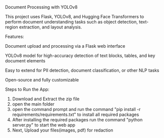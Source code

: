 Document Processing with YOLOv8

This project uses Flask, YOLOv8, and Hugging Face Transformers to perform document understanding tasks such as object detection, text-region extraction, and layout analysis.

Features:

Document upload and processing via a Flask web interface

YOLOv8 model for high-accuracy detection of text blocks, tables, and key document elements

Easy to extend for PII detection, document classification, or other NLP tasks

Open-source and fully customizable


Steps to Run the App:
1. Download and Extract the zip file
2. open the main folder
3. open the command prompt and run the command "pip install -r requirements/requirements.txt" to install all required packages
4. After installing the required packages run the command "python server.py" to start the web app
5. Next, Upload your files(images, pdf) for redaction
